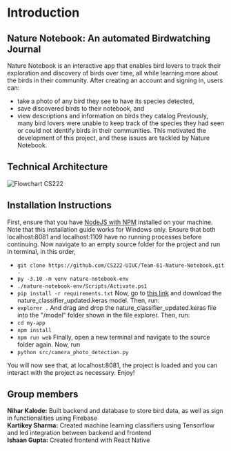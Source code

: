 # Introduction
## Nature Notebook: An automated Birdwatching Journal
Nature Notebook is an interactive app that enables bird lovers to track their exploration and discovery of birds over time, all while learning more about the birds in their community.
After creating an account and signing in, users can:
- take a photo of any bird they see to have its species detected,
- save discovered birds to their notebook, and
- view descriptions and information on birds they catalog
Previously, many bird lovers were unable to keep track of the species they had seen or could not identify birds in their communities. This motivated the development of this project, and these issues are tackled by Nature Notebook.

## Technical Architecture
![Flowchart CS222](https://github.com/user-attachments/assets/7bab3bc9-e572-4bf8-8349-34c194e9a8d7)

## Installation Instructions
First, ensure that you have [NodeJS with NPM](https://nodejs.org/en/download) installed on your machine.  
Note that this installation guide works for Windows only. Ensure that both localhost:8081 and localhost:1109 have no running processes before continuing.
Now navigate to an empty source folder for the project and run in terminal, in this order, 

- ```git clone https://github.com/CS222-UIUC/Team-61-Nature-Notebook.git .```
- ```py -3.10 -m venv nature-notebook-env```
- ```./nature-notebook-env/Scripts/Activate.ps1```
- ```pip install -r requirements.txt```
Now, go to [this link]() and download the nature_classifier_updated.keras model. Then, run:
- ```explorer .```
And drag and drop the nature_classifier_updated.keras file into the "/model" folder shown in the file explorer. Then, run:
- ```cd my-app```
- ```npm install```
- ```npm run web```
Finally, open a new terminal and navigate to the source folder again. Now, run
- ```python src/camera_photo_detection.py```

You will now see that, at localhost:8081, the project is loaded and you can interact with the project as necessary. Enjoy!

## Group members
**Nihar Kalode:** Built backend and database to store bird data, as well as sign in functionalities using Firebase  
**Kartikey Sharma:** Created machine learning classifiers using Tensorflow and led integration between backend and frontend  
**Ishaan Gupta:** Created frontend with React Native
